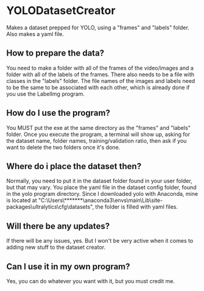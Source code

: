 # YOLODatasetCreator
Makes a dataset prepped for YOLO, using a "frames" and "labels" folder. Also makes a yaml file.



## How to prepare the data?
You need to make a folder with all of the frames of the video/images and a folder with all of the labels of the frames.
There also needs to be a file with classes in the "labels" folder.
The file names of the images and labels need to be the same to be associated with each other, which is already done if you use the LabelImg program.

## How do I use the program?
You MUST put the exe at the same directory as the "frames" and "labels" folder.
Once you execute the program, a terminal will show up, asking for the dataset name, folder names, training/validation ratio, then ask if you want to delete the two folders once it's done.

## Where do i place the dataset then?
Normally, you need to put it in the dataset folder found in your user folder, but that may vary.
You place the yaml file in the dataset config folder, found in the yolo program directory. Since I downloaded yolo with Anaconda, mine is located at "C:\Users\\*******\anaconda3\envs\main\Lib\site-packages\ultralytics\cfg\datasets", the folder is filled with yaml files.

## Will there be any updates?
If there will be any issues, yes. But I won't be very active when it comes to adding new stuff to the dataset creator.

## Can I use it in my own program?
Yes, you can do whatever you want with it, but you must credit me.
